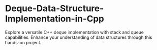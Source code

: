 # Deque-Data-Structure-Implementation-in-Cpp
Explore a versatile C++ deque implementation with stack and queue capabilities. Enhance your understanding of data structures through this hands-on project.

